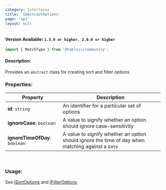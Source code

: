 ```yaml
---
category: Interfaces
title: 'IAbstractOptions'
page: 'api'
layout: null
---
```


#### Version Available: `1.3.0 or higher, 2.0.0 or higher`

```typescript
import { MatchType } from '@tablejs/community';
```

#### Description:

Provides an `abstract` class for creating sort and filter options

### Properties:

| Property          | Description   |
| ------------- | ------------- |
| **id**: `string` | An identifier for a particular set of options |
| **ignoreCase**: `boolean` | A value to signify whether an option should ignore case-sensitivity |
| **ignoreTimeOfDay**: `boolean` | A value to signify whether an option should ignore the time of day when matching against a `Date` |

<br/>

### Usage:

See [ISortOptions](./#/i-sort-options) and [IFilterOptions](./#/i-filter-options)

